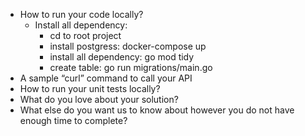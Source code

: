 - How to run your code locally?
  - Install all dependency:
    - cd to root project
    - install postgress: docker-compose up
    - install all dependency: go mod tidy
    - create table: go run migrations/main.go
- A sample “curl” command to call your API
- How to run your unit tests locally?
- What do you love about your solution?
- What else do you want us to know about however you do not have enough time to complete?
